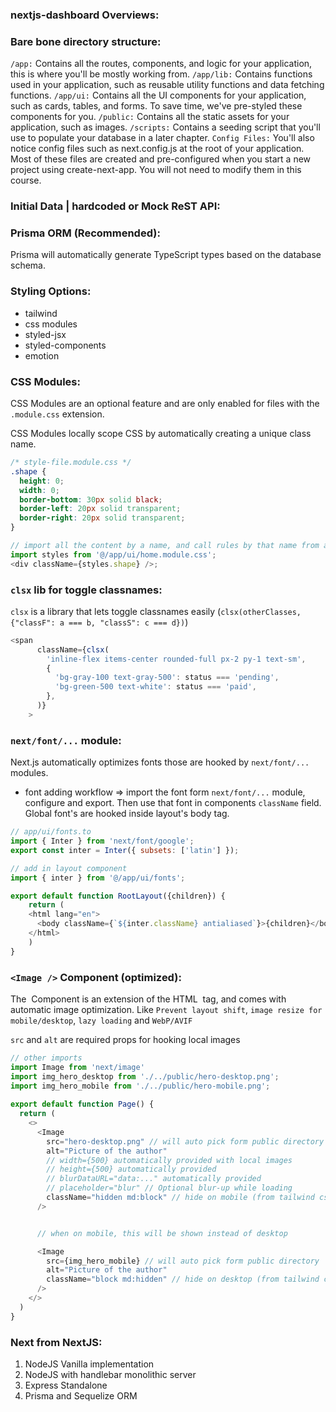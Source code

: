 ### nextjs-dashboard Overviews:

### Bare bone directory structure:
`/app:` Contains all the routes, components, and logic for your application, this is where you'll be mostly working from.
`/app/lib:` Contains functions used in your application, such as reusable utility functions and data fetching functions.
`/app/ui:` Contains all the UI components for your application, such as cards, tables, and forms. To save time, we've pre-styled these components for you.
`/public:` Contains all the static assets for your application, such as images.
`/scripts:` Contains a seeding script that you'll use to populate your database in a later chapter.
`Config Files:` You'll also notice config files such as next.config.js at the root of your application. Most of these files are created and pre-configured when you start a new project using create-next-app. You will not need to modify them in this course.

### Initial Data | hardcoded or Mock ReST API:

### Prisma ORM (Recommended):
Prisma will automatically generate TypeScript types based on the database schema.

### Styling Options:
- tailwind
- css modules
- styled-jsx
- styled-components
- emotion

### CSS Modules:
CSS Modules are an optional feature and are only enabled for files with the `.module.css` extension.

CSS Modules locally scope CSS by automatically creating a unique class name. 
```css
/* style-file.module.css */
.shape {
  height: 0;
  width: 0;
  border-bottom: 30px solid black;
  border-left: 20px solid transparent;
  border-right: 20px solid transparent;
}
```

```js
// import all the content by a name, and call rules by that name from a component
import styles from '@/app/ui/home.module.css';
<div className={styles.shape} />;
```

### `clsx` lib for toggle classnames:
`clsx` is a library that lets toggle classnames easily (`clsx(otherClasses, {"classF": a === b, "classS": c === d})`)

```js
<span
      className={clsx(
        'inline-flex items-center rounded-full px-2 py-1 text-sm',
        {
          'bg-gray-100 text-gray-500': status === 'pending',
          'bg-green-500 text-white': status === 'paid',
        },
      )}
    >
```

### `next/font/...` module:
Next.js automatically optimizes fonts those are hooked by `next/font/...` modules.

- font adding workflow => import the font form `next/font/...` module, configure and export. Then use that font in components `className` field. Global font's are hooked inside layout's body tag.

```js
// app/ui/fonts.to
import { Inter } from 'next/font/google';
export const inter = Inter({ subsets: ['latin'] });

// add in layout component
import { inter } from '@/app/ui/fonts';

export default function RootLayout({children}) {
    return (
    <html lang="en">
      <body className={`${inter.className} antialiased`}>{children}</body>
    </html>
    )
}
```

### `<Image />` Component (optimized):
The <Image> Component is an extension of the HTML <img> tag, and comes with automatic image optimization. Like `Prevent layout shift`, `image resize for mobile/desktop`, `lazy loading` and `WebP/AVIF`

`src` and `alt` are required props for hooking local images

```ts
// other imports
import Image from 'next/image'
import img_hero_desktop from './../public/hero-desktop.png';
import img_hero_mobile from './../public/hero-mobile.png';
 
export default function Page() {
  return (
    <>
      <Image
        src="hero-desktop.png" // will auto pick form public directory
        alt="Picture of the author"
        // width={500} automatically provided with local images
        // height={500} automatically provided
        // blurDataURL="data:..." automatically provided
        // placeholder="blur" // Optional blur-up while loading
        className="hidden md:block" // hide on mobile (from tailwind css)
      />


      // when on mobile, this will be shown instead of desktop

      <Image
        src={img_hero_mobile} // will auto pick form public directory
        alt="Picture of the author"
        className="block md:hidden" // hide on desktop (from tailwind css)
      />
    </>
  )
}
```

### Next from NextJS:
1. NodeJS Vanilla implementation
2. NodeJS with handlebar monolithic server
3. Express Standalone
4. Prisma and Sequelize ORM